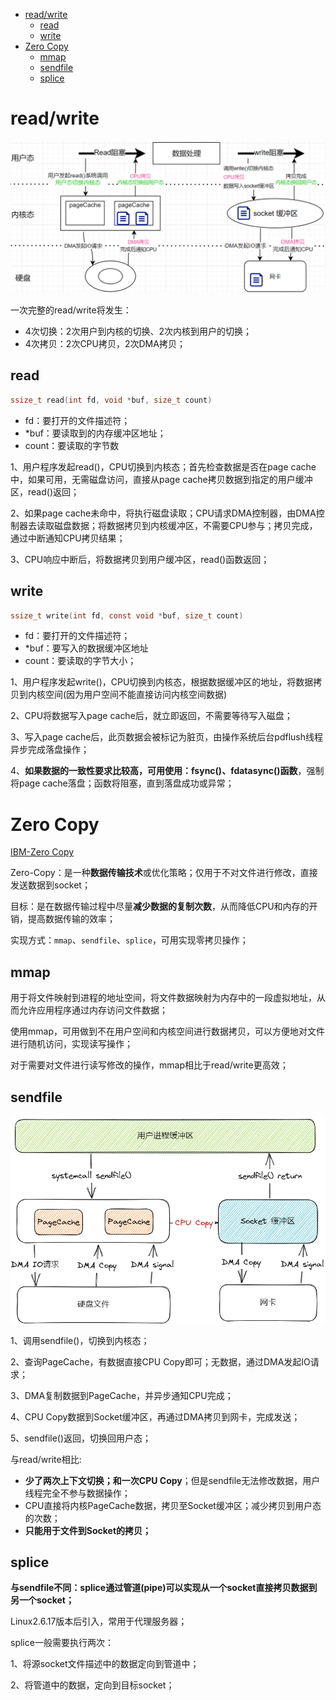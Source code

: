 - [read/write](#readwrite)
  - [read](#read)
  - [write](#write)
- [Zero Copy](#zero-copy)
  - [mmap](#mmap)
  - [sendfile](#sendfile)
  - [splice](#splice)

# read/write

![传统io读写](../images/传统io读写.png)

一次完整的read/write将发生：
- 4次切换：2次用户到内核的切换、2次内核到用户的切换；
- 4次拷贝：2次CPU拷贝，2次DMA拷贝；

## read
```c
ssize_t read(int fd, void *buf, size_t count)
```
- fd：要打开的文件描述符；
- *buf：要读取到的内存缓冲区地址；
- count：要读取的字节数

1、用户程序发起read()，CPU切换到内核态；首先检查数据是否在page cache中，如果可用，无需磁盘访问，直接从page cache拷贝数据到指定的用户缓冲区，read()返回；

2、如果page cache未命中，将执行磁盘读取；CPU请求DMA控制器，由DMA控制器去读取磁盘数据；将数据拷贝到内核缓冲区，不需要CPU参与；拷贝完成，通过中断通知CPU拷贝结果；

3、CPU响应中断后，将数据拷贝到用户缓冲区，read()函数返回；

## write
```c
ssize_t write(int fd, const void *buf, size_t count)
```
- fd：要打开的文件描述符；
- *buf：要写入的数据缓冲区地址
- count：要读取的字节大小；

1、用户程序发起write()，CPU切换到内核态，根据数据缓冲区的地址，将数据拷贝到内核空间(因为用户空间不能直接访问内核空间数据)

2、CPU将数据写入page cache后，就立即返回，不需要等待写入磁盘；

3、写入page cache后，此页数据会被标记为脏页，由操作系统后台pdflush线程异步完成落盘操作；

4、**如果数据的一致性要求比较高，可用使用：fsync()、fdatasync()函数**，强制将page cache落盘；函数将阻塞，直到落盘成功或异常；


# Zero Copy

[IBM-Zero Copy](https://developer.ibm.com/articles/j-zerocopy/)

Zero-Copy：是一种**数据传输技术**或优化策略；仅用于不对文件进行修改，直接发送数据到socket；

目标：是在数据传输过程中尽量**减少数据的复制次数**，从而降低CPU和内存的开销，提高数据传输的效率；

实现方式：`mmap`、`sendfile`、`splice`，可用实现零拷贝操作；


## mmap

用于将文件映射到进程的地址空间，将文件数据映射为内存中的一段虚拟地址，从而允许应用程序通过内存访问文件数据；

使用mmap，可用做到不在用户空间和内核空间进行数据拷贝，可以方便地对文件进行随机访问，实现读写操作；

对于需要对文件进行读写修改的操作，mmap相比于read/write更高效；


## sendfile
![](../images/sendfile.png)

1、调用sendfile()，切换到内核态；

2、查询PageCache，有数据直接CPU Copy即可；无数据，通过DMA发起IO请求；

3、DMA复制数据到PageCache，并异步通知CPU完成；

4、CPU Copy数据到Socket缓冲区，再通过DMA拷贝到网卡，完成发送；

5、sendfile()返回，切换回用户态；

与read/write相比:
- **少了两次上下文切换；和一次CPU Copy**；但是sendfile无法修改数据，用户线程完全不参与数据操作；
- CPU直接将内核PageCache数据，拷贝至Socket缓冲区；减少拷贝到用户态的次数；
- **只能用于文件到Socket的拷贝；**

## splice

**与sendfile不同：splice通过管道(pipe)可以实现从一个socket直接拷贝数据到另一个socket；**

Linux2.6.17版本后引入，常用于代理服务器；

splice一般需要执行两次：

1、将源socket文件描述中的数据定向到管道中；

2、将管道中的数据，定向到目标socket；
